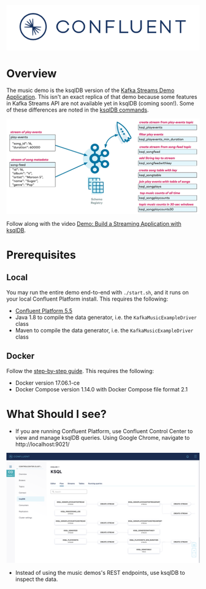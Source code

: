 ![image](../images/confluent-logo-300-2.png)

# Overview

The music demo is the ksqlDB version of the [Kafka Streams Demo Application](https://docs.confluent.io/current/streams/kafka-streams-examples/docs/index.html?utm_source=github&utm_medium=demo&utm_campaign=ch.examples_type.community_content.music).
This isn't an exact replica of that demo because some features in Kafka Streams API are not available yet in ksqlDB (coming soon!).
Some of these differences are noted in the [ksqlDB commands](ksql.commands).

![image](images/ksql-music-demo-overview.jpg)

Follow along with the video [Demo: Build a Streaming Application with ksqlDB](https://www.youtube.com/watch?v=ExEWJVjj-RA).

# Prerequisites

## Local

You may run the entire demo end-to-end with `./start.sh`, and it runs on your local Confluent Platform install.  This requires the following:

* [Confluent Platform 5.5](https://www.confluent.io/download/?utm_source=github&utm_medium=demo&utm_campaign=ch.examples_type.community_content.music)
* Java 1.8 to compile the data generator, i.e. the `KafkaMusicExampleDriver` class
* Maven to compile the data generator, i.e. the `KafkaMusicExampleDriver` class

## Docker

Follow the [step-by-step guide](live-coding-ksql-music.adoc). This requires the following:

* Docker version 17.06.1-ce
* Docker Compose version 1.14.0 with Docker Compose file format 2.1

# What Should I see?

* If you are running Confluent Platform, use Confluent Control Center to view and manage ksqlDB queries.  Using Google Chrome, navigate to http://localhost:9021/

![image](images/ksql-flow.png)

* Instead of using the music demos's REST endpoints, use ksqlDB to inspect the data.

